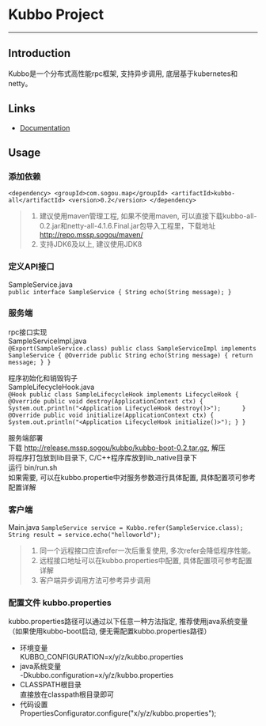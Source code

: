 # Kubbo Project
***

## Introduction
Kubbo是一个分布式高性能rpc框架, 支持异步调用, 底层基于kubernetes和netty。

## Links
* [Documentation](http://go2map.sogou-inc.com:8890/display/go2map/Quickstart)

## Usage
### 添加依赖
`
<dependency>
  <groupId>com.sogou.map</groupId>
  <artifactId>kubbo-all</artifactId>
  <version>0.2</version>
</dependency>
`
> 1. 建议使用maven管理工程, 如果不使用maven, 可以直接下载kubbo-all-0.2.jar和netty-all-4.1.6.Final.jar包导入工程里，下载地址 http://repo.mssp.sogou/maven/
> 2. 支持JDK6及以上, 建议使用JDK8

### 定义API接口  
SampleService.java  
`
public interface SampleService {
    String echo(String message);
}
`


### 服务端  
rpc接口实现  
SampleServiceImpl.java  
`
@Export(SampleService.class)
public class SampleServiceImpl implements SampleService {
    @Override
    public String echo(String message) {
        return message;
    }
}
`

程序初始化和销毁钩子  
SampleLifecycleHook.java  
`
@Hook
public class SampleLifecycleHook implements LifecycleHook {
    @Override
    public void destroy(ApplicationContext ctx) {
        System.out.println("<Application LifecycleHook destroy()>");     
    }
    @Override
    public void initialize(ApplicationContext ctx) {
        System.out.println("<Application LifecycleHook initialize()>");
    }
}
`  

服务端部署  
下载 http://release.mssp.sogou/kubbo/kubbo-boot-0.2.tar.gz, 解压  
将程序打包放到lib目录下, C/C++程序库放到lib_native目录下  
运行 bin/run.sh  
如果需要, 可以在kubbo.propertie中对服务参数进行具体配置, 具体配置项可参考配置详解  


### 客户端
Main.java
`
SampleService service = Kubbo.refer(SampleService.class);
String result = service.echo("helloworld");
`
> 1. 同一个远程接口应该refer一次后重复使用, 多次refer会降低程序性能。
> 2. 远程接口地址可以在kubbo.properties中配置, 具体配置项可参考配置详解
> 3. 客户端异步调用方法可参考异步调用


### 配置文件 kubbo.properties
kubbo.properties路径可以通过以下任意一种方法指定, 推荐使用java系统变量（如果使用kubbo-boot启动, 便无需配置kubbo.properties路径）  
* 环境变量  
  KUBBO_CONFIGURATION=x/y/z/kubbo.properties
* java系统变量  
  -Dkubbo.configuration=x/y/z/kubbo.properties
* CLASSPATH根目录  
  直接放在classpath根目录即可
* 代码设置  
  PropertiesConfigurator.configure("x/y/z/kubbo.properties");



